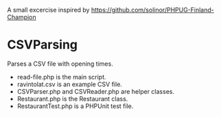 A small excercise inspired by https://github.com/solinor/PHPUG-Finland-Champion

CSVParsing
==========
Parses a CSV file with opening times.

- read-file.php is the main script.
- ravintolat.csv is an example CSV file.
- CSVParser.php and CSVReader.php are helper classes.
- Restaurant.php is the Restaurant class.
- RestaurantTest.php is a PHPUnit test file.
